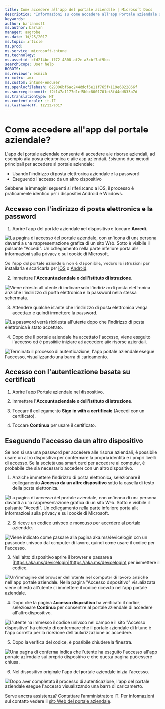 ```yaml
---
title: Come accedere all'app del portale aziendale | Microsoft Docs
description: "Informazioni su come accedere all'app Portale aziendale su più piattaforme."
keywords: 
author: barlanmsft
ms.author: barlan
manager: angrobe
ms.date: 10/25/2017
ms.topic: article
ms.prod: 
ms.service: microsoft-intune
ms.technology: 
ms.assetid: cfd214bc-f072-4808-af2e-a3cbf7af9bca
searchScope: User help
ROBOTS: 
ms.reviewer: esmich
ms.suite: ems
ms.custom: intune-enduser
ms.openlocfilehash: 622006bf6ac244ddcf5e11f765f4119e6822866f
ms.sourcegitcommit: f2f147a1177d1cf5bbc8001701eb8f44dd833b7d
ms.translationtype: HT
ms.contentlocale: it-IT
ms.lasthandoff: 12/12/2017
---
```

# <a name="how-do-i-sign-in-to-the-company-portal-app---user-story-1132123--"></a>Come accedere all'app del portale aziendale? <!--User Story 1132123-->

L'app del portale aziendale consente di accedere alle risorse aziendali, ad esempio alla posta elettronica e alle app aziendali. Esistono due metodi principali per accedere al portale aziendale:

* Usando l'indirizzo di posta elettronica aziendale e la password
* Eseguendo l'accesso da un altro dispositivo

Sebbene le immagini seguenti si riferiscano a iOS, il processo è praticamente identico per i dispositivi Android e Windows.

## <a name="signing-in-with-your-email-address-and-password"></a>Accesso con l'indirizzo di posta elettronica e la password

1. Aprire l'app del portale aziendale nel dispositivo e toccare **Accedi**.

  ![La pagina di accesso del portale aziendale, con un'icona di una persona davanti a una rappresentazione grafica di un sito Web. Sotto è visibile il pulsante "Accedi". Un collegamento nella parte inferiore porta alle informazioni sulla privacy e sui cookie di Microsoft.](/intune/media/cp_ios_aad_signin_after_1704_001.png)

  Se l'app del portale aziendale non è disponibile, vedere le istruzioni per installarla e scaricarla per [iOS](install-and-sign-in-to-the-intune-company-portal-app-ios.md) o [Android](install-the-company-portal-app-android.md).

2. Immettere l'**Account aziendale o dell'istituto di istruzione**.

  ![Viene chiesto all'utente di indicare solo l'indirizzo di posta elettronica anziché l'indirizzo di posta elettronica e la password nella stessa schermata.](/intune/media/cp_ios_aad_signin_after_1704_002.png)

3. Attendere qualche istante che l'indirizzo di posta elettronica venga accettato e quindi immettere la password.

  ![La password verrà richiesta all'utente dopo che l'indirizzo di posta elettronica è stato accettato.](/intune/media/cp_ios_aad_signin_after_1704_003.png)

4. Dopo che il portale aziendale ha accettato l'accesso, viene eseguito l'accesso ed è possibile iniziare ad accedere alle risorse aziendali.   

  ![Terminato il processo di autenticazione, l'app portale aziendale esegue l'accesso, visualizzando una barra di caricamento.](/intune/media/cp_ios_aad_signin_from_another_device_after_1704_007.png)

## <a name="signing-in-with-certificate-based-authentication"></a>Accesso con l'autenticazione basata su certificati

1.  Aprire l'app Portale aziendale nel dispositivo.

2.  Immettere l'**Account aziendale o dell'istituto di istruzione**.

3.  Toccare il collegamento **Sign in with a certificate** (Accedi con un certificato).

4.  Toccare **Continua** per usare il certificato.

## <a name="signing-in-from-another-device"></a>Eseguendo l'accesso da un altro dispositivo

Se non si usa una password per accedere alle risorse aziendali, è possibile usare un altro dispositivo per confermare la propria identità e i propri livelli di accesso. Se la società usa smart card per accedere ai computer, è probabile che sia necessario accedere con un altro dispositivo.

1. Anziché immettere l'indirizzo di posta elettronica, selezionare il collegamento **Accesso da un altro dispositivo** sotto la casella di testo della posta elettronica.

  ![La pagina di accesso del portale aziendale, con un'icona di una persona davanti a una rappresentazione grafica di un sito Web. Sotto è visibile il pulsante "Accedi". Un collegamento nella parte inferiore porta alle informazioni sulla privacy e sui cookie di Microsoft.](/intune/media/cp_ios_aad_signin_from_another_device_after_1704_001.png)

2. Si riceve un codice univoco e monouso per accedere al portale aziendale.

  ![Viene indicato come passare alla pagina aka.ms/devicelogin con un passcode univoco dal computer di lavoro, quindi come usare il codice per l'accesso.](/intune/media/cp_ios_aad_signin_from_another_device_after_1704_003.png)

3. Nell'altro dispositivo aprire il browser e passare a [https://aka.ms/devicelogin](https://aka.ms/devicelogin) per immettere il codice.

  ![Un'immagine del browser dell'utente nel computer di lavoro anziché nell'app portale aziendale. Nella pagina "Accesso dispositivo" visualizzata viene chiesto all'utente di immettere il codice ricevuto nell'app portale aziendale.](/intune/media/cp_ios_aad_signin_from_another_device_after_1704_004.png)

4. Dopo che la pagina **Accesso dispositivo** ha verificato il codice, selezionare __Continua__ per consentire al portale aziendale di accedere all'altro dispositivo.

  ![L'utente ha immesso il codice univoco nel campo e il sito "Accesso dispositivo" ha chiesto di confermare che il portale aziendale di Intune è l'app corretta per la ricezione dell'autorizzazione ad accedere.](/intune/media/cp_ios_aad_signin_from_another_device_after_1704_005.png)

5. Dopo la verifica del codice, è possibile chiudere la finestra.

  ![Una pagina di conferma indica che l'utente ha eseguito l'accesso all'app portale aziendale sul proprio dispositivo e che questa pagina può essere chiusa.](/intune/media/cp_ios_aad_signin_from_another_device_after_1704_006.png)

6. Nel dispositivo originale l'app del portale aziendale inizia l'accesso.

  ![Dopo aver completato il processo di autenticazione, l'app del portale aziendale esegue l'accesso visualizzando una barra di caricamento.](/intune/media/cp_ios_aad_signin_from_another_device_after_1704_007.png)

Serve ancora assistenza? Contattare l'amministratore IT. Per informazioni sul contatto vedere il [sito Web del portale aziendale](https://portal.manage.microsoft.com#HelpDeskDialog).
